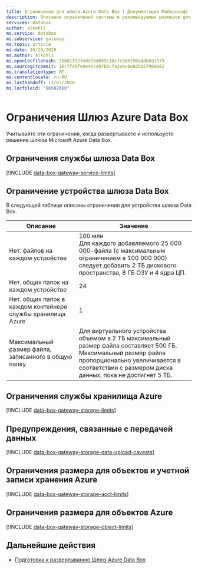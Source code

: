 ```yaml
---
title: Ограничения для шлюза Azure Data Box | Документация Майкрософт
description: Описание ограничений системы и рекомендуемых размеров для шлюза Microsoft Azure Data Box.
services: databox
author: alkohli
ms.service: databox
ms.subservice: gateway
ms.topic: article
ms.date: 10/20/2020
ms.author: alkohli
ms.openlocfilehash: 15b01f92fe0d39d099c10c7c086790a4dbb91379
ms.sourcegitcommit: 16c7fd8fe944ece07b6cf42a9c0e82b057900662
ms.translationtype: MT
ms.contentlocale: ru-RU
ms.lasthandoff: 12/03/2020
ms.locfileid: "96582660"
---
```

# <a name="azure-data-box-gateway-limits"></a>Ограничения Шлюз Azure Data Box

Учитывайте эти ограничения, когда развертываете и используете решение шлюза Microsoft Azure Data Box.

## <a name="data-box-gateway-service-limits"></a>Ограничения службы шлюза Data Box

[!INCLUDE [data-box-gateway-service-limits](../../includes/data-box-gateway-service-limits.md)]

## <a name="data-box-gateway-device-limits"></a>Ограничение устройства шлюза Data Box

В следующей таблице описаны ограничения для устройства шлюза Data Box.

| Описание | Значение |
|---|---|
|Нет. файлов на каждом устройстве |100 млн <br> Для каждого добавляемого 25 000 000-файла (с максимальным ограничением в 100 000 000) следует добавить 2 ТБ дискового пространства, 8 ГБ ОЗУ и 4 ядра ЦП. |
|Нет. общих папок на каждом устройстве |24 |
|Нет. общих папок в каждом контейнере службы хранилища Azure |1 |
|Максимальный размер файла, записанного в общую папку|Для виртуального устройства объемом в 2 ТБ максимальный размер файла составляет 500 ГБ. <br> Максимальный размер файла пропорционально увеличивается в соответствии с размером диска данных, пока не достигнет 5 ТБ. |

## <a name="azure-storage-limits"></a>Ограничения службы хранилища Azure

[!INCLUDE [data-box-gateway-storage-limits](../../includes/data-box-gateway-storage-limits.md)]

## <a name="data-upload-caveats"></a>Предупреждения, связанные с передачей данных

[!INCLUDE [data-box-gateway-storage-data-upload-caveats](../../includes/data-box-gateway-storage-data-upload-caveats.md)]

## <a name="azure-storage-account-size-and-object-size-limits"></a>Ограничения размера для объектов и учетной записи хранения Azure

[!INCLUDE [data-box-gateway-storage-acct-limits](../../includes/data-box-gateway-storage-acct-limits.md)]

## <a name="azure-object-size-limits"></a>Ограничения размера для объектов Azure

[!INCLUDE [data-box-gateway-storage-object-limits](../../includes/data-box-gateway-storage-object-limits.md)]

## <a name="next-steps"></a>Дальнейшие действия

- [Подготовка к развертыванию Шлюз Azure Data Box](data-box-gateway-deploy-prep.md)
